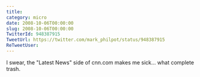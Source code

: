 ```yaml
---
title: 
category: micro
date: 2008-10-06T00:00:00
slug: 2008-10-06T00:00:00
TwitterId: 948387915
TweetUrl: https://twitter.com/mark_philpot/status/948387915
ReTweetUser: 
---
```


I swear, the "Latest News" side of cnn.com makes me sick... what complete trash.